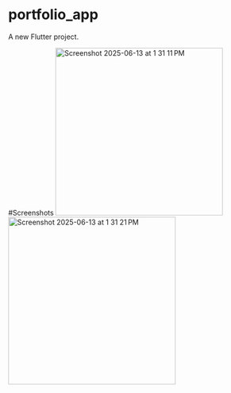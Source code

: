 # portfolio_app

A new Flutter project.

#Screenshots
<img width="337" alt="Screenshot 2025-06-13 at 1 31 11 PM" src="https://github.com/user-attachments/assets/a715dd12-f53b-4cb1-bcb8-028fbb8b0428" />
<img width="337" alt="Screenshot 2025-06-13 at 1 31 21 PM" src="https://github.com/user-attachments/assets/2df881b3-da16-4de1-8d78-41edf36c7931" />

